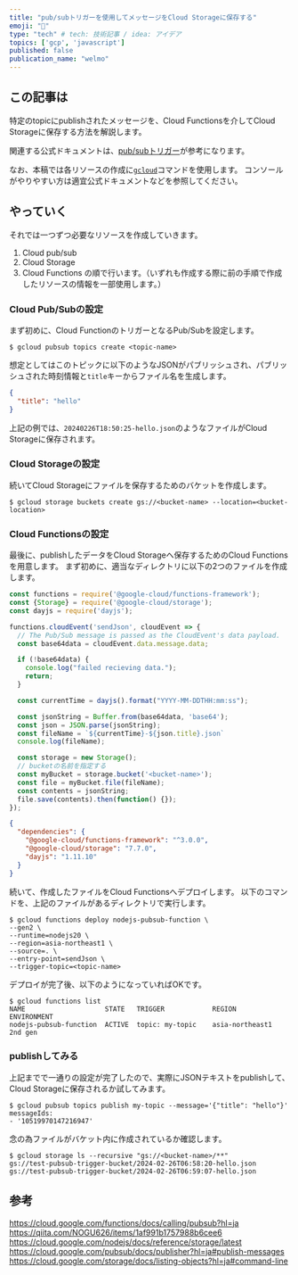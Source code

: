 ```yaml
---
title: "pub/subトリガーを使用してメッセージをCloud Storageに保存する"
emoji: "🙆"
type: "tech" # tech: 技術記事 / idea: アイデア
topics: ['gcp', 'javascript']
published: false
publication_name: "welmo"
---
```


## この記事は
特定のtopicにpublishされたメッセージを、Cloud Functionsを介してCloud Storageに保存する方法を解説します。

関連する公式ドキュメントは、[pub/subトリガー](https://cloud.google.com/functions/docs/calling/pubsub?hl=ja)が参考になります。

なお、本稿では各リソースの作成に[`gcloud`](https://cloud.google.com/sdk/gcloud?hl=ja)コマンドを使用します。
コンソールがやりやすい方は適宜公式ドキュメントなどを参照してください。

## やっていく
それでは一つずつ必要なリソースを作成していきます。
1. Cloud pub/sub
2. Cloud Storage
3. Cloud Functions
の順で行います。（いずれも作成する際に前の手順で作成したリソースの情報を一部使用します。）

### Cloud Pub/Subの設定
まず初めに、Cloud FunctionのトリガーとなるPub/Subを設定します。

```
$ gcloud pubsub topics create <topic-name>
```
想定としてはこのトピックに以下のようなJSONがパブリッシュされ、パブリッシュされた時刻情報と`title`キーからファイル名を生成します。

```json
{
  "title": "hello"
}
```
上記の例では、`20240226T18:50:25-hello.json`のようなファイルがCloud Storageに保存されます。

### Cloud Storageの設定
続いてCloud Storageにファイルを保存するためのバケットを作成します。
```
$ gcloud storage buckets create gs://<bucket-name> --location=<bucket-location>
```

### Cloud Functionsの設定
最後に、publishしたデータをCloud Storageへ保存するためのCloud Functionsを用意します。
まず初めに、適当なディレクトリに以下の2つのファイルを作成します。
```js:index.js
const functions = require('@google-cloud/functions-framework');
const {Storage} = require('@google-cloud/storage');
const dayjs = require('dayjs');

functions.cloudEvent('sendJson', cloudEvent => {
  // The Pub/Sub message is passed as the CloudEvent's data payload.
  const base64data = cloudEvent.data.message.data;

  if (!base64data) {
    console.log("failed recieving data.");
    return;
  }

  const currentTime = dayjs().format("YYYY-MM-DDTHH:mm:ss");

  const jsonString = Buffer.from(base64data, 'base64');
  const json = JSON.parse(jsonString);
  const fileName = `${currentTime}-${json.title}.json`
  console.log(fileName);

  const storage = new Storage();
  // bucketの名前を指定する
  const myBucket = storage.bucket('<bucket-name>');
  const file = myBucket.file(fileName);
  const contents = jsonString;
  file.save(contents).then(function() {});
});
```

```json:package.json
{
  "dependencies": {
    "@google-cloud/functions-framework": "^3.0.0",
    "@google-cloud/storage": "7.7.0",
    "dayjs": "1.11.10"
  }
}
```
続いて、作成したファイルをCloud Functionsへデプロイします。
以下のコマンドを、上記のファイルがあるディレクトリで実行します。
```
$ gcloud functions deploy nodejs-pubsub-function \
--gen2 \
--runtime=nodejs20 \
--region=asia-northeast1 \
--source=. \
--entry-point=sendJson \
--trigger-topic=<topic-name>
```

デプロイが完了後、以下のようになっていればOKです。
```
$ gcloud functions list
NAME                    STATE   TRIGGER            REGION           ENVIRONMENT
nodejs-pubsub-function  ACTIVE  topic: my-topic    asia-northeast1  2nd gen
```

### publishしてみる
上記までで一通りの設定が完了したので、実際にJSONテキストをpublishして、Cloud Storageに保存されるか試してみます。

```
$ gcloud pubsub topics publish my-topic --message='{"title": "hello"}'
messageIds:
- '10519970147216947'

```
念の為ファイルがバケット内に作成されているか確認します。
```
$ gcloud storage ls --recursive "gs://<bucket-name>/**"
gs://test-pubsub-trigger-bucket/2024-02-26T06:58:20-hello.json
gs://test-pubsub-trigger-bucket/2024-02-26T06:59:07-hello.json
```

## 参考
https://cloud.google.com/functions/docs/calling/pubsub?hl=ja
https://qiita.com/NOGU626/items/1af991b1757988b6cee6
https://cloud.google.com/nodejs/docs/reference/storage/latest
https://cloud.google.com/pubsub/docs/publisher?hl=ja#publish-messages
https://cloud.google.com/storage/docs/listing-objects?hl=ja#command-line
